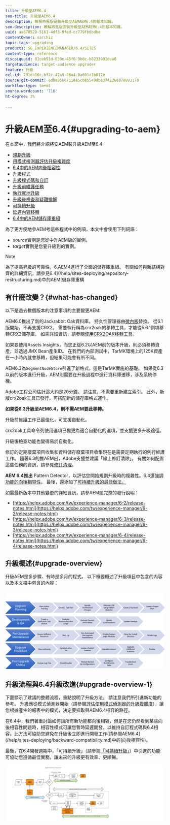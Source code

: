 ```yaml
---
title: 升級至AEM6.4
seo-title: 升級至AEM6.4
description: 瞭解將舊版安裝升級至AEMAEM6.4的基本知識。
seo-description: 瞭解將舊版安裝升級至AEMAEM6.4的基本知識。
uuid: aa878528-5161-4df3-9fed-cc779fb6bdbe
contentOwner: sarchiz
topic-tags: upgrading
products: SG_EXPERIENCEMANAGER/6.4/SITES
content-type: reference
discoiquuid: 81ceb91d-039e-45f0-9b0c-b8233901dea8
targetaudience: target-audience upgrader
feature: 升級
exl-id: 791da16c-bf2c-47a9-86a4-0a601a1b017e
source-git-commit: edba9586711ee5c0e5549dbe374226e878803178
workflow-type: tm+mt
source-wordcount: '716'
ht-degree: 3%

---
```


# 升級AEM至6.4{#upgrading-to-aem}

在本節中，我們將介紹將安AEM裝升級AEM至6.4:

* [規劃升級](/help/sites-deploying/upgrade-planning.md)
* [用模式檢測器評估升級複雜度](/help/sites-deploying/pattern-detector.md)
* [6.4中的AEM向後相容性](/help/sites-deploying/backward-compatibility.md)
* [升級程式](/help/sites-deploying/upgrade-procedure.md)
* [升級程式碼和自訂](/help/sites-deploying/upgrading-code-and-customizations.md)
* [升級前維護任務](/help/sites-deploying/pre-upgrade-maintenance-tasks.md)
* [執行就地升級](/help/sites-deploying/in-place-upgrade.md)
* [升級後檢查和疑難排解](/help/sites-deploying/post-upgrade-checks-and-troubleshooting.md)
* [可持續升級](/help/sites-deploying/sustainable-upgrades.md)
* [延遲內容移轉](/help/sites-deploying/lazy-content-migration.md)
* [6.4中的AEM儲存庫重組](/help/sites-deploying/repository-restructuring.md)

為了更方便地參AEM考這些程式中的例項，本文中會使用下列詞語：

* *source*&#x200B;實例是您從中升AEM級的實例。
* *target*&#x200B;實例是您要升級到的實例。

>[!NOTE]
>
>為了提高昇級的可靠性，6.AEM4進行了全面的儲存庫重組。 有關如何與新結構對齊的詳細資訊，請參見6.4](/help/sites-deploying/repository-restructuring.md)中的AEM[儲存庫重構

## 有什麼改變？{#what-has-changed}

以下是過去數個版本的注意事項的主要變更AEM:

AEM6.0推出了新的Jackrabbit Oak資料庫。 持久性管理器由[微內核](/help/sites-deploying/recommended-deploys.md)替換。 從6.1版開始，不再支援CRX2。 需要執行稱為crx2oak的移轉工具，才能從5.6.1例項移轉CRX2儲存庫。 如需詳細資訊，請參閱[使用CRX2OAK移轉工具](/help/sites-deploying/using-crx2oak.md)。

如果要使用Assets Insights，而您正從6.2以AEM前的版本升級，則必須移轉資產，並透過JMX Bean產生ID。 在我們的內部測試中，TarMK環境上的125K資產在一小時內就會移轉，但結果可能會有所不同。

AEM6.3為`SegmentNodeStore`引進了新格式，這是TarMK實施的基礎。 如果從6.3以前的版本進行升級，AEM則需要在升級過程中進行資料庫遷移，涉及系統停機。

Adobe工程公司估計這大約是20分鐘。 請注意，不需要重新建立索引。 此外，新版crx2oak工具已發行，可搭配新的儲存庫格式運作。

**如果從6.3升級至AEM6.4，則不需AEM要此移轉。**

升級前維護工作已最佳化，可支援自動化。

crx2oak工具命令列使用選項已變更為適合自動化的選項，並支援更多升級途徑。

升級後檢查功能也變得易於自動化。

修訂的定期廢棄項目收集和資料儲存廢棄項目收集現在是需要定期執行的例行維護工作。 隨著6.3的推AEM出，Adobe支援並建議「線上修訂清除」。 有關如何配置這些任務的資訊，請參見[修訂清理](/help/sites-deploying/revision-cleanup.md)。

**AEM 6.4推出** Pattern  [](/help/sites-deploying/pattern-detector.md) Detector，以評估您開始規劃升級時的複雜性。6.4還強調[功能的向後相容性](/help/sites-deploying/backward-compatibility.md)。 最後，還添加了[可持續升級的最佳做法。](/help/sites-deploying/sustainable-upgrades.md)

如需最新版本中其他變更的詳細資訊，請參AEM閱完整的發行說明：

* [https://helpx.adobe.com/tw/experience-manager/6-2/release-notes.html](https://helpx.adobe.com/tw/experience-manager/6-2/release-notes.html)
* [https://helpx.adobe.com/tw/experience-manager/6-3/release-notes.html](https://helpx.adobe.com/tw/experience-manager/6-3/release-notes.html)
* [https://helpx.adobe.com/tw/experience-manager/6-4/release-notes.html](https://helpx.adobe.com/tw/experience-manager/6-4/release-notes.html)

## 升級概述{#upgrade-overview}

升級AEM是多步驟、有時是多月的程式。 以下概要概述了升級項目中包含的內容以及本文檔中包含的內容：

![screen_shot_2018-03-30at80708am](assets/screen_shot_2018-03-30at80708am.png)

## 升級流程與6.4升級改進{#upgrade-overview-1}

下圖顯示了建議的整體流程，重點說明了升級方法。 請注意我們所引進新功能的參考。 升級應從模式偵測器開始（請參閱[評估使用模式偵測器的升級複雜度](/help/sites-deploying/pattern-detector.md)），讓您根據產生的報表中的模式，決定要採取與AEM6.4相容的路徑。

在6.4中，我們著重討論如何讓所有新功能都向後相容，但是在您仍然看到某些向後相容性問題時，相容性模式可讓您暫時延遲開發，以維持自訂程式碼與6.4相容。此方法可協助您避免在升級後立即進行開發工作(請參閱AEM6.4](/help/sites-deploying/backward-compatibility.md)中的[向後相容性)。

最後，在6.4開發週期中，「可持續升級」（請參閱[「可持續升級」](/help/sites-deploying/sustainable-upgrades.md)）中引進的功能可協助您遵循最佳實務，讓未來的升級更有效率、更順暢。

![6_4_upgrade_overviewforthbat-newpage3](assets/6_4_upgrade_overviewflowchart-newpage3.png)
